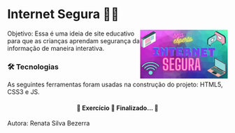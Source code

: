 # Internet Segura 👩‍🏫

<img align="right" src="segura.png" width="200">

Objetivo: Essa é uma ideia de site educativo para que as crianças aprendam segurança da informação de maneira interativa.

### 🛠 Tecnologias

As seguintes ferramentas foram usadas na construção do projeto:
HTML5, CSS3 e JS.

<h4 align="center"> 
	🚧  Exercício 🚀 Finalizado...  🚧
</h4>

Autora: Renata Silva Bezerra



 
